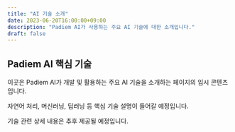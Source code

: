 ```yaml
---
title: "AI 기술 소개"
date: 2023-06-20T16:00:00+09:00
description: "Padiem AI가 사용하는 주요 AI 기술에 대한 소개입니다."
draft: false
---
```


## Padiem AI 핵심 기술

이곳은 Padiem AI가 개발 및 활용하는 주요 AI 기술을 소개하는 페이지의 임시 콘텐츠입니다.

자연어 처리, 머신러닝, 딥러닝 등 핵심 기술 설명이 들어갈 예정입니다.

기술 관련 상세 내용은 추후 제공될 예정입니다. 